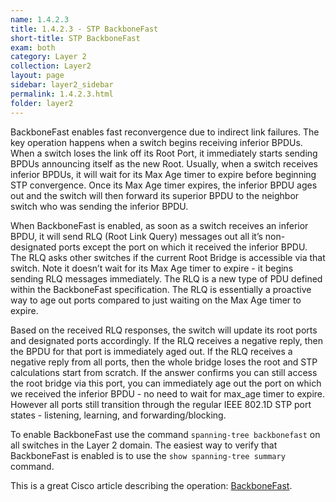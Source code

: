 ```yaml
---
name: 1.4.2.3
title: 1.4.2.3 - STP BackboneFast
short-title: STP BackboneFast
exam: both
category: Layer 2
collection: Layer2
layout: page
sidebar: layer2_sidebar
permalink: 1.4.2.3.html
folder: layer2
---
```

BackboneFast enables fast reconvergence due to indirect link failures. The key operation happens when a switch begins receiving inferior BPDUs.  When a switch loses the link off its Root Port, it immediately starts sending BPDUs announcing itself as the new Root. Usually, when a switch receives inferior BPDUs, it will wait for its Max Age timer to expire before beginning STP convergence. Once its Max Age timer expires, the inferior BPDU ages out and the switch will then forward its superior BPDU to the neighbor switch who was sending the inferior BPDU.

When BackboneFast is enabled, as soon as a switch receives an inferior BPDU, it will send RLQ (Root Link Query) messages out all it’s non-designated ports except the port on which it received the inferior BPDU. The RLQ asks other switches if the current Root Bridge is accessible via that switch. Note it doesn’t wait for its Max Age timer to expire - it begins sending RLQ messages immediately. The RLQ is a new type of PDU defined within the BackboneFast specification. The RLQ is essentially a proactive way to age out ports compared to just waiting on the Max Age timer to expire.

Based on the received RLQ responses, the switch will update its root ports and designated ports accordingly. If the RLQ receives a negative reply, then the BPDU for that port is immediately aged out. If the RLQ receives a negative reply from all ports, then the whole bridge loses the root and STP calculations start from scratch. If the answer confirms you can still access the root bridge via this port, you can immediately age out the port on which we received the inferior BPDU - no need to wait for max_age timer to expire. However all ports still transition through the regular IEEE 802.1D STP port states - listening, learning, and forwarding/blocking.

To enable BackboneFast use the command `spanning-tree backbonefast` on all switches in the Layer 2 domain. The easiest way to verify that BackboneFast is enabled is to use the `show spanning-tree summary` command.

This is a great Cisco article describing the operation: [BackboneFast][1].

[1]:	http://www.cisco.com/c/en/us/support/docs/lan-switching/spanning-tree-protocol/12014-18.html
